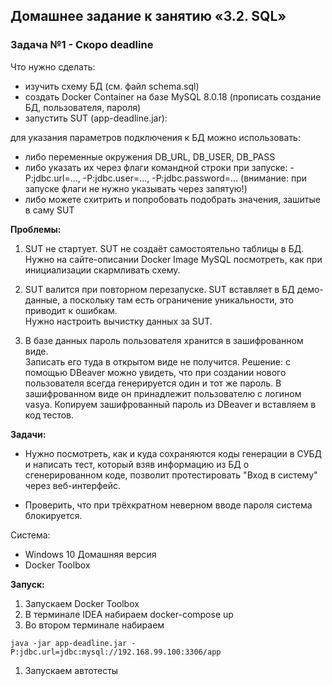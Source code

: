 ## Домашнее задание к занятию «3.2. SQL»

### Задача №1 - Скоро deadline

Что нужно сделать:

* изучить схему БД (см. файл schema.sql)
* создать Docker Container на базе MySQL 8.0.18 
(прописать создание БД, пользователя, пароля)
* запустить SUT (app-deadline.jar): 

для указания параметров подключения к БД можно 
использовать:

  * либо переменные окружения DB_URL, DB_USER, DB_PASS
  * либо указать их через флаги командной 
  строки при запуске: -P:jdbc.url=..., -P:jdbc.user=...,
  -P:jdbc.password=... 
  (внимание: при запуске флаги не нужно указывать 
  через запятую!)
  * либо можете схитрить и попробовать подобрать значения, 
  зашитые в саму SUT
  
  **Проблемы:**
  
  1. SUT не стартует.
  SUT не создаёт самостоятельно таблицы в БД.  
  Нужно на сайте-описании Docker Image MySQL посмотреть,
   как при инициализации скармливать схему.
  
  1. SUT валится при повторном перезапуске.
       SUT вставляет в БД демо-данные, а поскольку там есть 
       ограничение уникальности, это приводит к ошибкам.  
       Нужно настроить вычистку данных за SUT.
       
   1. В базе данных пароль пользователя хранится в 
   зашифрованном виде.      
    Записать его туда в открытом виде не получится.
    Решение: с помощью DBeaver можно увидеть, что при создании
    нового пользователя всегда генерируется один и тот же пароль. 
    В зашифрованном виде он принадлежит пользователю с логином vasya. 
    Копируем зашифрованный пароль из DBeaver и вставляем в код тестов.
    
    
   **Задачи:** 
   * Нужно посмотреть, как и куда сохраняются коды 
   генерации в СУБД и написать тест, который взяв информацию из БД 
   о сгенерированном коде, позволит протестировать "Вход в систему" 
   через веб-интерфейс.
   
   * Проверить, что при трёхкратном неверном вводе пароля система блокируется.
   
   Система: 
   * Windows 10 Домашняя версия
   * Docker Toolbox
   
   **Запуск:**
   
   1. Запускаем Docker Toolbox
   1. В терминале IDEA набираем docker-compose up
   1. Во втором терминале набираем 
   ````
   java -jar app-deadline.jar -P:jdbc.url=jdbc:mysql://192.168.99.100:3306/app
   ````
   1. Запускаем автотесты


 
